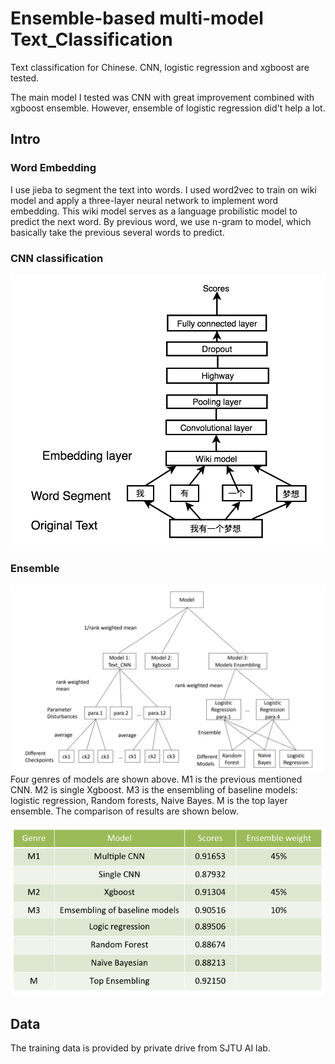 # Ensemble-based multi-model Text_Classification
Text classification for Chinese. CNN, logistic regression and xgboost are tested.

The main model I tested was CNN with great improvement combined with xgboost ensemble. However, ensemble of logistic regression did't help a lot. 


## Intro

### Word Embedding
I use jieba to segment the text into words. I used word2vec to train on wiki model and apply a three-layer neural network to implement word embedding. This wiki model serves as a language probilistic model to predict the next word. By previous word, we use n-gram to model, which basically take the previous several words to predict.

### CNN classification

![alt text](cnn.png  "CNN")

### Ensemble

![alt text](model.png "Ensemble-based")
Four genres of models are shown above. M1 is the previous mentioned CNN. M2 is single Xgboost. M3 is the ensembling of baseline models: logistic regression, Random forests, Naive Bayes. M is the top layer ensemble. The comparison of results are shown below.

![alt text](table.png "Ensembling Comparison")

## Data
The training data is provided by private drive from SJTU AI lab. 